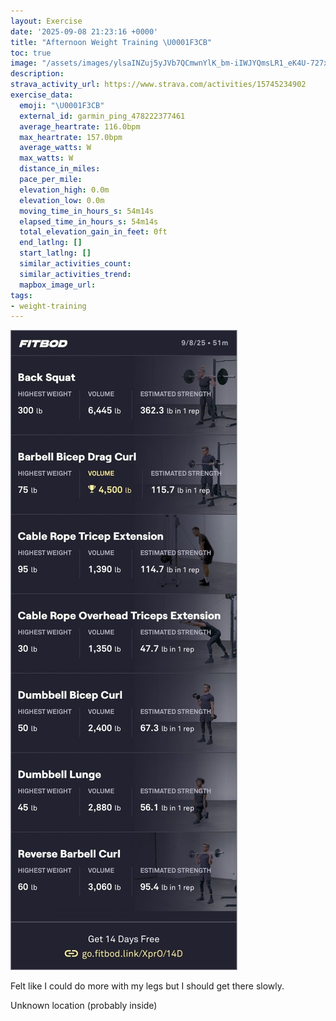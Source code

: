 ```yaml
---
layout: Exercise
date: '2025-09-08 21:23:16 +0000'
title: "Afternoon Weight Training \U0001F3CB️"
toc: true
image: "/assets/images/ylsaINZuj5yJVb7QCmwnYlK_bm-iIWJYQmsLR1_eK4U-727x2048.jpg.jpeg"
description:
strava_activity_url: https://www.strava.com/activities/15745234902
exercise_data:
  emoji: "\U0001F3CB️"
  external_id: garmin_ping_478222377461
  average_heartrate: 116.0bpm
  max_heartrate: 157.0bpm
  average_watts: W
  max_watts: W
  distance_in_miles:
  pace_per_mile:
  elevation_high: 0.0m
  elevation_low: 0.0m
  moving_time_in_hours_s: 54m14s
  elapsed_time_in_hours_s: 54m14s
  total_elevation_gain_in_feet: 0ft
  end_latlng: []
  start_latlng: []
  similar_activities_count:
  similar_activities_trend:
  mapbox_image_url:
tags:
- weight-training
---
```


![Afternoon Weight Training](/assets/images/ylsaINZuj5yJVb7QCmwnYlK_bm-iIWJYQmsLR1_eK4U-727x2048.jpg.jpeg)

Felt like I could do more with my legs but I should get there slowly.

Unknown location (probably inside)
